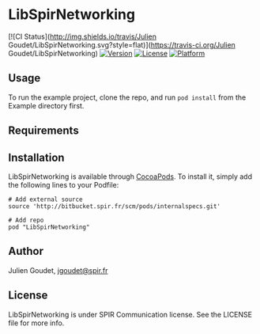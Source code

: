 # LibSpirNetworking

[![CI Status](http://img.shields.io/travis/Julien Goudet/LibSpirNetworking.svg?style=flat)](https://travis-ci.org/Julien Goudet/LibSpirNetworking)
[![Version](https://img.shields.io/cocoapods/v/LibSpirNetworking.svg?style=flat)](http://cocoapods.org/pods/LibSpirNetworking)
[![License](https://img.shields.io/cocoapods/l/LibSpirNetworking.svg?style=flat)](http://cocoapods.org/pods/LibSpirNetworking)
[![Platform](https://img.shields.io/cocoapods/p/LibSpirNetworking.svg?style=flat)](http://cocoapods.org/pods/LibSpirNetworking)

## Usage

To run the example project, clone the repo, and run `pod install` from the Example directory first.

## Requirements

## Installation

LibSpirNetworking is available through [CocoaPods](http://cocoapods.org). To install
it, simply add the following lines to your Podfile:

    
    # Add external source
    source 'http://bitbucket.spir.fr/scm/pods/internalspecs.git'

    # Add repo
    pod "LibSpirNetworking"



## Author

Julien Goudet, jgoudet@spir.fr

## License

LibSpirNetworking is under SPIR Communication license. See the LICENSE file for more info.
